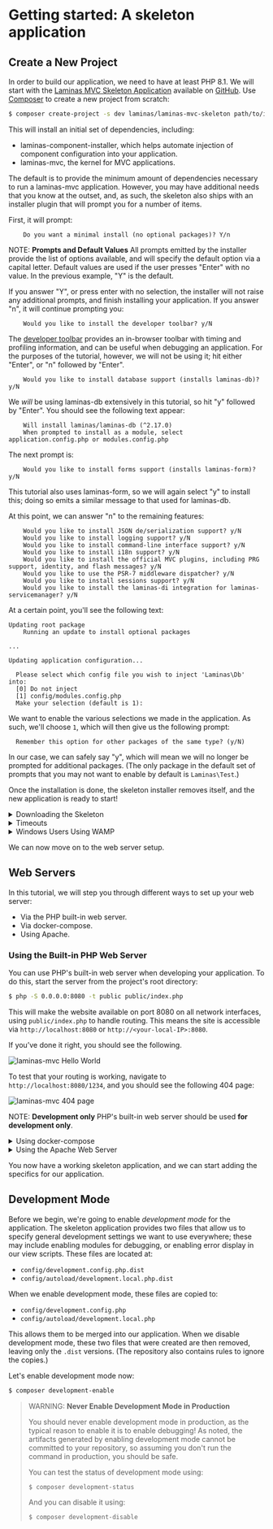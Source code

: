 # Getting started: A skeleton application

## Create a New Project

In order to build our application, we need to have at least PHP 8.1. We will start with the
[Laminas MVC Skeleton Application](https://github.com/laminas/laminas-mvc-skeleton)
available on [GitHub](https://github.com/). Use [Composer](https://getcomposer.org)
to create a new project from scratch:

```bash
$ composer create-project -s dev laminas/laminas-mvc-skeleton path/to/install
```

This will install an initial set of dependencies, including:

- laminas-component-installer, which helps automate injection of component
  configuration into your application.
- laminas-mvc, the kernel for MVC applications.

The default is to provide the minimum amount of dependencies necessary to run a
laminas-mvc application. However, you may have additional needs that you know at
the outset, and, as such, the skeleton also ships with an installer plugin that
will prompt you for a number of items.

First, it will prompt:

```text
    Do you want a minimal install (no optional packages)? Y/n
```

NOTE: **Prompts and Default Values**
All prompts emitted by the installer provide the list of options available, and will specify the default option via a capital letter.
Default values are used if the user presses "Enter" with no value. In the previous example, "Y" is the default.

If you answer "Y", or press enter with no selection, the installer will not
raise any additional prompts, and finish installing your application. If you
answer "n", it will continue prompting you:

```text
    Would you like to install the developer toolbar? y/N
```

The [developer toolbar](https://github.com/laminas/laminas-developer-tools)
provides an in-browser toolbar with timing and profiling information, and can be
useful when debugging an application. For the purposes of the tutorial, however,
we will not be using it; hit either "Enter", or "n" followed by "Enter".

```text
    Would you like to install database support (installs laminas-db)? y/N
```

We *will* be using laminas-db extensively in this tutorial, so hit "y" followed by
"Enter". You should see the following text appear:

```text
    Will install laminas/laminas-db (^2.17.0)
    When prompted to install as a module, select application.config.php or modules.config.php
```

The next prompt is:

```text
    Would you like to install forms support (installs laminas-form)? y/N
```

This tutorial also uses laminas-form, so we will again select "y" to install this;
doing so emits a similar message to that used for laminas-db.

At this point, we can answer "n" to the remaining features:

```text
    Would you like to install JSON de/serialization support? y/N
    Would you like to install logging support? y/N
    Would you like to install command-line interface support? y/N
    Would you like to install i18n support? y/N
    Would you like to install the official MVC plugins, including PRG support, identity, and flash messages? y/N
    Would you like to use the PSR-7 middleware dispatcher? y/N
    Would you like to install sessions support? y/N
    Would you like to install the laminas-di integration for laminas-servicemanager? y/N
```

At a certain point, you'll see the following text:

```text
Updating root package
    Running an update to install optional packages

...

Updating application configuration...

  Please select which config file you wish to inject 'Laminas\Db' into:
  [0] Do not inject
  [1] config/modules.config.php
  Make your selection (default is 1):
```

We want to enable the various selections we made in the application. As such,
we'll choose `1`, which will then give us the following prompt:

```text
  Remember this option for other packages of the same type? (y/N)
```

In our case, we can safely say "y", which will mean we will no longer be
prompted for additional packages. (The only package in the default set of
prompts that you may not want to enable by default is `Laminas\Test`.)

Once the installation is done, the skeleton installer removes itself, and the
new application is ready to start!

<!-- markdownlint-disable-next-line no-inline-html -->
<details markdown="1"><summary>Downloading the Skeleton</summary>

Another way to install the Laminas MVC Skeleton Application is to use github to
download a compressed archive. Go to
https://github.com/laminas/laminas-mvc-skeleton, click the "Clone or
download" button, and select "Download ZIP". This will download a file with a
name like `laminas-mvc-skeleton-master.zip` or similar.

Unzip this file into the directory where you keep all your vhosts and rename
the resultant directory to `laminas-mvc-tutorial`.

laminas-mvc-skeleton is set up to use [Composer](https://getcomposer.org)
to resolve its dependencies. Run the following from within your new
laminas-mvc-tutorial folder to install them:

```bash
$ composer self-update
$ composer install
```

This takes a while. You should see output like the following:

```text
Installing dependencies from lock file
- Installing laminas/laminas-component-installer (2.1.2)

...

Generating autoload files
```

At this point, you will be prompted to answer questions as noted above.

Alternately, if you do not have Composer installed, but *do* have docker-compose available, you can run Composer via those:

```bash
$ docker-compose build
$ docker-compose run laminas composer install
```

<!-- markdownlint-disable-next-line no-inline-html -->
</details>

<!-- markdownlint-disable-next-line no-inline-html -->
<details markdown="1"><summary>Timeouts</summary>

If you see this message:

```text
[RuntimeException]
  The process timed out.
```

then your connection was too slow to download the entire package in time, and
composer timed out. To avoid this, instead of running:

```bash
$ composer install
```

run instead:

```bash
$ COMPOSER_PROCESS_TIMEOUT=5000 composer install
```

<!-- markdownlint-disable-next-line no-inline-html -->
</details>

<!-- markdownlint-disable-next-line no-inline-html -->
<details markdown="1"><summary>Windows Users Using WAMP</summary>

For windows users with wamp:

#### 1. Install Composer for Windows

Check Composer is properly installed by running:

```bash
$ composer
```

Otherwise follow the
[installation guide for Composer](https://getcomposer.org/doc/00-intro.md#installation-windows).

#### 2. Install Git for Windows


Check Git is properly installed by running:

```bash
$ git
```

Otherwise follow the
[installation guide for GitHub Desktop](https://desktop.github.com/).

#### 3. Now Install the Skeleton Using

```bash
$ composer create-project -s dev laminas/laminas-mvc-skeleton path/to/install
```

<!-- markdownlint-disable-next-line no-inline-html -->
</details>

We can now move on to the web server setup.

## Web Servers

In this tutorial, we will step you through different ways to set up your web
server:

- Via the PHP built-in web server.
- Via docker-compose.
- Using Apache.

### Using the Built-in PHP Web Server

You can use PHP's built-in web server when developing your application. To do
this, start the server from the project's root directory:

```bash
$ php -S 0.0.0.0:8080 -t public public/index.php
```

This will make the website available on port 8080 on all network interfaces,
using `public/index.php` to handle routing. This means the site is accessible
via `http://localhost:8080` or `http://<your-local-IP>:8080`.

If you’ve done it right, you should see the following.

![laminas-mvc Hello World](../images/user-guide.skeleton-application.hello-world.png)

To test that your routing is working, navigate to `http://localhost:8080/1234`,
and you should see the following 404 page:

![laminas-mvc 404 page](../images/user-guide.skeleton-application.404.png)

NOTE: **Development only**
PHP's built-in web server should be used **for development only**.

<!-- markdownlint-disable-next-line no-inline-html -->
<details markdown="1"><summary>Using docker-compose</summary>

[Docker](https://www.docker.com/) containers wrap a piece of software and everything needed to run it,
guaranteeing consistent operation regardless of the host environment; it is an
alternative to virtual machines, as it runs as a layer on top of the host
environment.

[docker-compose](https://docs.docker.com/compose/) is a tool for automating
configuration of containers and composing dependencies between them, such as
volume storage, networking, etc.

The skeleton application ships with a `Dockerfile` and configuration for
docker-compose; we recommend using docker-compose, as it provides a foundation
for mapping additional containers you might need as part of your application,
including a database server, cache servers, and more. To build and start the
image, use:

```bash
$ docker-compose up -d --build
```

After the first build, you can truncate this to:

```bash
$ docker-compose up -d
```

Once built, you can also run commands on the container. The docker-compose
configuration initially only defines one container, with the environment name
"laminas"; use that to execute commands, such as updating dependencies via composer:

```bash
$ docker-compose run laminas composer update
```

The configuration includes both PHP 8.3 and Apache 2.4, and maps the host port
8080 to port 80 of the container.

<!-- markdownlint-disable-next-line no-inline-html -->
</details>

<!-- markdownlint-disable-next-line no-inline-html -->
<details markdown="1"><summary>Using the Apache Web Server</summary>

We will not cover installing [Apache](https://httpd.apache.org), and will assume
you already have it installed. We recommend installing Apache 2.4, and will only
cover configuration for that version.

You now need to create an Apache virtual host for the application and edit your
hosts file so that `http://laminas-mvc-tutorial.localhost` will serve `index.php` from
the `laminas-mvc-tutorial/public/` directory.

Setting up the virtual host is usually done within `httpd.conf` or
`extra/httpd-vhosts.conf`. If you are using `httpd-vhosts.conf`, ensure that
this file is included by your main `httpd.conf` file. Some Linux distributions
(ex: Ubuntu) package Apache so that configuration files are stored in
`/etc/apache2` and create one file per virtual host inside folder
`/etc/apache2/sites-enabled`. In this case, you would place the virtual host
block below into the file `/etc/apache2/sites-enabled/laminas-mvc-tutorial`.

Ensure that `NameVirtualHost` is defined and set to `*:80` or similar, and then
define a virtual host along these lines:

```apache
<VirtualHost *:80>
    ServerName laminas-mvc-tutorial.localhost
    DocumentRoot /path/to/laminas-mvc-tutorial/public
    SetEnv APPLICATION_ENV "development"
    <Directory /path/to/laminas-mvc-tutorial/public>
        DirectoryIndex index.php
        AllowOverride All
        Require all granted
    </Directory>
</VirtualHost>
```

Make sure that you update your `/etc/hosts` or
`c:\windows\system32\drivers\etc\hosts` file so that `laminas-mvc-tutorial.localhost` is
mapped to `127.0.0.1`. The website can then be accessed using
`http://laminas-mvc-tutorial.localhost`.

```none
127.0.0.1 laminas-mvc-tutorial.localhost localhost
```

Restart Apache.

If you've done so correctly, you will get the same results as covered under
[the PHP built-in web server](#using-the-built-in-php-web-server).

To test that your `.htaccess` file is working, navigate to
`http://laminas-mvc-tutorial.localhost/1234`, and you should see the 404 page as noted
earlier.  If you see a standard Apache 404 error, then you need to fix your
`.htaccess` usage before continuing.

If you're are using IIS with the URL Rewrite Module, import the following:

```apache
RewriteCond %{REQUEST_FILENAME} !-f
RewriteRule ^ index.php [NC,L]
```

### Error Reporting

Optionally, *when using Apache*, you can use the `APPLICATION_ENV` setting in
your `VirtualHost` to let PHP output all its errors to the browser. This can be
useful during the development of your application.

Edit `laminas-mvc-tutorial/public/index.php` directory and change it to the following:

```php
use Laminas\Mvc\Application;

/**
 * Display all errors when APPLICATION_ENV is development.
 */
if ($_SERVER['APPLICATION_ENV'] === 'development') {
    error_reporting(E_ALL);
    ini_set("display_errors", '1');
}

/**
 * This makes our life easier when dealing with paths. Everything is relative
 * to the application root now.
 */
chdir(dirname(__DIR__));

// Decline static file requests back to the PHP built-in webserver
if (php_sapi_name() === 'cli-server') {
    $path = realpath(__DIR__ . parse_url($_SERVER['REQUEST_URI'], PHP_URL_PATH));
    if (__FILE__ !== $path && is_file($path)) {
        return false;
    }
    unset($path);
}

// Composer autoloading
include __DIR__ . '/../vendor/autoload.php';

if (! class_exists(Application::class)) {
    throw new RuntimeException(
        "Unable to load application.\n"
        . "- Type `composer install` if you are developing locally.\n"
        . "- Type `docker-compose run laminas composer install` if you are using Docker.\n"
    );
}

$container = require __DIR__ . '/../config/container.php';
// Run the application!
/** @var Application $app */
$app = $container->get('Application');
$app->run();
```

<!-- markdownlint-disable-next-line no-inline-html -->
</details>

You now have a working skeleton application, and we can start adding the specifics for our application.

## Development Mode

Before we begin, we're going to enable *development mode* for the application.
The skeleton application provides two files that allow us to specify general
development settings we want to use everywhere; these may include enabling
modules for debugging, or enabling error display in our view scripts. These
files are located at:

- `config/development.config.php.dist`
- `config/autoload/development.local.php.dist`

When we enable development mode, these files are copied to:

- `config/development.config.php`
- `config/autoload/development.local.php`

This allows them to be merged into our application. When we disable development
mode, these two files that were created are then removed, leaving only the
`.dist` versions. (The repository also contains rules to ignore the copies.)

Let's enable development mode now:

```bash
$ composer development-enable
```

> WARNING: **Never Enable Development Mode in Production**
>
> You should never enable development mode in production, as the typical
> reason to enable it is to enable debugging! As noted, the artifacts generated
> by enabling development mode cannot be committed to your repository, so
> assuming you don't run the command in production, you should be safe.
>
> You can test the status of development mode using:
>
> ```bash
> $ composer development-status
> ```
>
> And you can disable it using:
>
> ```bash
> $ composer development-disable
> ```
